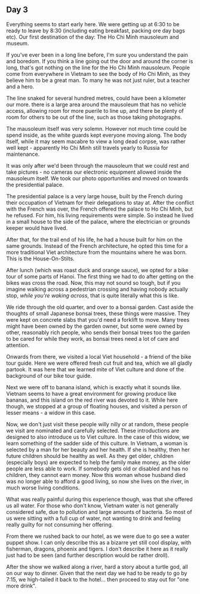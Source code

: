 ## Day 3

Everything seems to start early here. We were getting up at 6:30 to be ready to leave by 8:30 (including eating breakfast, packing ore day bags etc). Our first destination of the day: The Ho Chi Minh mausoleum and museum.

If you've ever been in a long line before, I'm sure you understand the pain and boredom. If you think a line going out the door and around the corner is long, that's got nothing on the line for the Ho Chi Minh mausoleum. People come from everywhere in Vietnam to see the body of Ho Chi Minh, as they believe him to be a great man. To many he was not just ruler, but a teacher and a hero.

The line snaked for several hundred metres, could have been a kilometer our more. there is a large area around the mausoleum that has no vehicle access, allowing room for more puerile to line up, and there be plenty of room for others to be out of the line, such as those taking photographs.

The mausoleum itself was very solemn. However not much time could be spend inside, as the white guards kept everyone moving along. The body itself, while it may seem macabre to view a long dead corpse, was rather well kept - apparently Ho Chi Minh still travels yearly to Russia for maintenance.

It was only after we'd been through the mausoleum that we could rest and take pictures - no cameras our electronic equipment allowed inside the mausoleum itself. We took our photo opportunities and moved on towards the presidential palace.

The presidential palace is a very large house, built by the French during their occupation of Vietnam for their delegations to stay at. After the conflict with the French was over, the French offered the palace to Ho Chi Minh, but he refused. For him, his living requirements were simple. So instead he lived in a small house to the side of the palace, where the electrician or grounds keeper would have lived.

After that, for the trail end of his life, he had a house built for him on the same grounds. Instead of the French architecture, he opted this time for a more traditional Viet architecture from the mountains where he was born. This is the House-On-Stilts.

After lunch (which was roast duck and orange sauce), we opted for a bike tour of some parts of Hanoi. The first thing we had to do after getting on the bikes was cross the road. Now, this may not sound so tough, but if you imagine walking across a pedestrian crossing and having nobody actually stop, _while you're waking across_, that is quite literally what this is like.

We ride through the old quarter, and over to a bonsai garden. Cast aside the thoughts of small Japanese bonsai trees, these things were massive. They were kept on concrete slabs that you'd need a forklift to move. Many trees might have been owned by the garden owner, but some were owned by other, reasonably rich people, who sends their bonsai trees too the garden to be cared for while they work, as bonsai trees need a lot of care and attention.

Onwards from there, we visited a local Viet household - a friend of the bike tour guide. Here we were offered fresh cut fruit and tea, which we all gladly partook. It was here that we learned mite of Viet culture and done of the background of our bike tour guide.

Next we were off to banana island, which is exactly what it sounds like. Vietnam seems to have a great environment for growing produce like bananas, and this island on the red river was devoted to it. While here though, we stopped at a group of floating houses, and visited a person of lesser means - a widow in this case.

Now, we don't just visit these people willy nilly or at random, these people we visit are nominated and carefully selected. These introductions are designed to also introduce us to Viet culture. In the case of this widow, we learn something of the sadder side of this culture. In Vietnam, a woman is selected by a man for her beauty and her health. If she is healthy, then her future children should be healthy as well. As they get older, children (especially boys) are expected to help the family make money, as the older people are less able to work. If somebody gets old or disabled and has no children, they cannot earn money. Now this woman whose husband died was no longer able to afford a good living, so now she lives on the river, in much worse living conditions.

What was really painful during this experience though, was that she offered us all water. For those who don't know, Vietnam water is not generally considered safe, due to pollution and large amounts of bacteria. So most of us were sitting with a full cup of water, not wanting to drink and feeling really guilty for not consuming her offering.

From there we rushed back to our hotel, as we were due to go see a water puppet show. I can only describe this as a bizarre yet still cool display, with fisherman, dragons, phoenix and tigers. I don't describe it here as it really just had to be seen (and further description would be rather droll).

After the show we walked along a river, hard a story about a turtle god, all on our way to dinner. Given that the next day we had to be ready to go by 7:15, we high-tailed it back to the hotel... then proceed to stay out for "one more drink".